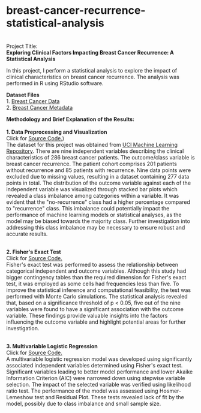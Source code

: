 # breast-cancer-recurrence-statistical-analysis
<br>Project Title:
<br>**Exploring Clinical Factors Impacting Breast Cancer Recurrence: A Statistical Analysis**

In this project, I perform a statistical analysis to explore the impact of clinical characteristics on breast cancer recurrence. The analysis was performed in R using RStudio software.

**Dataset Files**
<br>1. [Breast Cancer Data](https://github.com/shamita98/breast-cancer-recurrence-statistical-analysis/blob/e9eb575b9760d659ace201c52b050f1c4f896a35/breast-cancer.data)
<br>2. [Breast Cancer Metadata](https://github.com/shamita98/breast-cancer-recurrence-statistical-analysis/blob/e9eb575b9760d659ace201c52b050f1c4f896a35/breast-cancer.names)

**Methodology and Brief Explanation of the Results:**
<br>
<br>**1. Data Preprocessing and Visualization**
<br>Click for [Source Code.](https://github.com/shamita98/breast-cancer-recurrence-statistical-analysis/blob/f657dba4ae63eec52198a8129faf1836683ee890/Breast%20Cancer%20Data%20Preparation%20and%20Visualization%20in%20R.pdf))
<br>The dataset for this project was obtained from [UCI Machine Learning Repository](https://archive.ics.uci.edu/dataset/14/breast+cancer).
There are nine independent variables describing the clinical characteristics of 286 breast cancer patients. The outcome/class variable is breast cancer recurrence.
The patient cohort comprises 201 patients without recurrence and 85 patients with recurrence. Nine data points were excluded due to missing values, resulting in a dataset containing 277 data points in total. The distribution of the outcome variable against each of the independent variable was visualized through stacked bar plots which revealed a class imbalance among categories within a variable. It was evident that the "no-recurrence" class had a higher percentage compared to "recurrence" class. This imbalance could potentially impact the performance of machine learning models or statistical analyses, as the model may be biased towards the majority class. Further investigation into addressing this class imbalance may be necessary to ensure robust and accurate results.

<br>**2. Fisher's Exact Test**
<br> Click for [Source Code.](https://github.com/shamita98/breast-cancer-recurrence-statistical-analysis/blob/f657dba4ae63eec52198a8129faf1836683ee890/Fisher%E2%80%99s%20Exact%20Test%20of%20Breast%20Cancer%20Recurrence%20Data%20in%20R.pdf)
<br>Fisher's exact test was performed to assess the relationship between categorical independent and outcome variables. Although this study had bigger contingency tables than the required dimension for Fisher's exact test, it was employed as some cells had frequencies less than five. To improve the statistical inference and computational feasibility, the test was performed with Monte Carlo simulations. The statistical analysis revealed that, based on a significance threshold of p < 0.05, five out of the nine variables  were found to have a significant association with the outcome variable. These findings provide valuable insights into the factors influencing the outcome variable and highlight potential areas for further investigation.

<br>**3. Multivariable Logistic Regression**
<br> Click for [Source Code.](https://github.com/shamita98/breast-cancer-recurrence-statistical-analysis/blob/f657dba4ae63eec52198a8129faf1836683ee890/Multivariable%20Logistic%20Regression%20for%20Breast%20Cancer%20Recurrence%20Prediction%20in%20R.pdf)
<br> A multivariable logistic regression model was developed using significantly associated independent variables determined using Fisher's exact test. Significant variables leading to better model performance and lower Akaike Information Criterion (AIC) were narrowed down using stepwise variable selection. The impact of the selected variable was verified using likelihood ratio test. The performance of the model was assessed using Hosmer-Lemeshow test and Residual Plot. These tests revealed lack of fit by the model, possibly due to class imbalance and small sample size.
